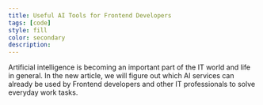 ```yaml
---
title: Useful AI Tools for Frontend Developers
tags: [code]
style: fill
color: secondary
description: 
---
```


Artificial intelligence is becoming an important part of the IT world and life in general. In the new article, we will figure out which AI services can already be used by Frontend developers and other IT professionals to solve everyday work tasks.
